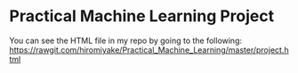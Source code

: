 # Practical Machine Learning Project

You can see the HTML file in my repo by going to the following:
https://rawgit.com/hiromiyake/Practical_Machine_Learning/master/project.html
